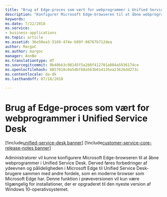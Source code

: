 ```yaml
---
title: "Brug af Edge-proces som vært for webprogrammer i Unified Service Desk"
description: "Konfigurer Microsoft Edge-browseren til at åbne webprogrammer i Unified Service Desk."
keywords: 
ms.date: 7/22/2018
ms.service:
- business-applications
ms.topic: article
ms.assetid: 36e50ea3-3169-474e-b99f-08767b712dea
author: MargoC
ms.author: margoc
manager: AnnBe
ms.translationtype: HT
ms.sourcegitcommit: 0b40bb3c98145f5a260f412701a884a5936174ce
ms.openlocfilehash: 8857818c0a5dbf68a563b614135ea23626dd273c
ms.contentlocale: da-dk
ms.lasthandoff: 07/18/2018

---
```


#  <a name="using-edge-process-for-hosting-web-applications-in-unified-service-desk"></a>Brug af Edge-proces som vært for webprogrammer i Unified Service Desk

[!include[unified-service-desk banner](../../../includes/unified-service-desk.md)]
[!include[customer-service-core-release-notes banner](../../../includes/customer-service-core-release-notes.md)]




Administratorer vil kunne konfigurere Microsoft Edge-browseren til at åbne webprogrammer i Unified Service Desk. Derved føres forbedringer af ydeevnen og pålideligheden i Microsoft Edge til Unified Service Desk-brugere sammen med andre fordele, som en moderne browser som Microsoft Edge har. Denne funktion i prøveversionen vil kun være tilgængelig for installationer, der er opgraderet til den nyeste version af Windows 10-operativsystemet.

